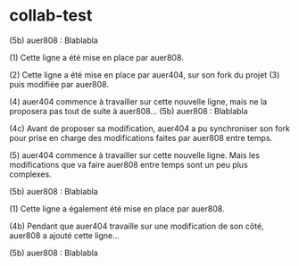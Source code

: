 # collab-test

(5b) auer808 : Blablabla

(1) Cette ligne a été mise en place par auer808.

(2) Cette ligne a été mise en place par auer404, sur son fork du projet (3) puis modifiée par auer808.

(4) auer404 commence à travailler sur cette nouvelle ligne, mais ne la proposera pas tout de suite à auer808... (5b) auer808 : Blablabla

(4c) Avant de proposer sa modification, auer404 a pu synchroniser son fork pour prise en charge des modifications faites par auer808 entre temps.

(5) auer404 commence à travailler sur cette nouvelle ligne. Mais les modifications que va faire auer808 entre temps sont un peu plus complexes.

(5b) auer808 : Blablabla

(1) Cette ligne a également été mise en place par auer808.

(4b) Pendant que auer404 travaille sur une modification de son côté, auer808 a ajouté cette ligne...

(5b) auer808 : Blablabla
